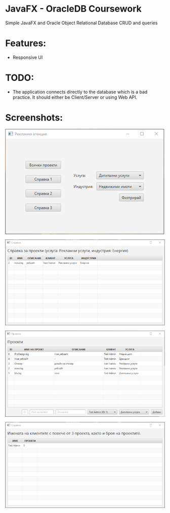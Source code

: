 # JavaFX - OracleDB Coursework
Simple JavaFX and Oracle Object Relational Database CRUD and queries

# Features:
- Responsive UI

# TODO:
- The application connects directly to the database which is a bad practice. It should either be Client/Server or using Web API.

# Screenshots:
![Main window](/screenshots/main-window.png?raw=true "Main window")

![Filter](/screenshots/filter.png?raw=true "Filter")

![All projects](/screenshots/all-projects.png?raw=true "All projects")

![Query one](/screenshots/query-one.png?raw=true "Query one")
